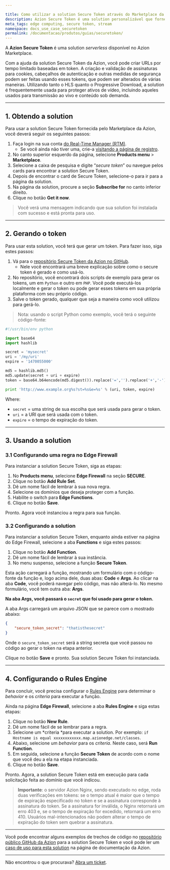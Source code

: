 ```yaml
---

title: Como utilizar a solution Secure Token através do Marketplace da Azion
description: Azion Secure Token é uma solution personalizável que fornece URLs com tempo limitado e autenticação baseada em tokens, comumente usada para proteger ativos de vídeo para transmissão ao vivo e conteúdo sob demanda.
meta_tags: edge computing, secure token, stream
namespace: docs_use_case_securetoken
permalink: /documentacao/produtos/guias/securetoken/
---
```


A **Azion Secure Token** é uma solution *serverless* disponível no Azion Marketplace.

Com a ajuda da solution Secure Token da Azion, você pode criar URLs por tempo limitado baseadas em token. A criação e validação de assinaturas para cookies, cabeçalhos de autenticação e outras medidas de segurança podem ser feitas usando esses tokens, que podem ser alterados de várias maneiras. Utilizando tanto o HLS quanto o Progressive Download, a solution é frequentemente usada para proteger ativos de vídeo, incluindo aqueles usados para transmissão ao vivo e conteúdo sob demanda.

---

## 1. Obtendo a solution

Para usar a solution Secure Token fornecida pelo Marketplace da Azion, você deverá seguir os seguintes passos:

1. Faça login na sua conta [do Real-Time Manager (RTM)](https://manager.azion.com/).
   - Se você ainda não tiver uma, crie-a [visitando a página de registro](https://manager.azion.com/signup/).
2. No canto superior esquerdo da página, selecione **Products ⁠menu** > **Marketplace**.
3. Selecione a caixa de pesquisa e digite “*secure token*” ou navegue pelos cards para encontrar a solution Secure Token.
4. Depois de encontrar o card de Secure Token, selecione-o para ir para a página da solution.
5. Na página da solution, procure a seção **Subscribe for** no canto inferior direito.
6. Clique no botão **Get it now**.

> Você verá uma mensagem indicando que sua solution foi instalada com sucesso e está pronta para uso.

---

## 2. Gerando o token

Para usar esta solution, você terá que gerar um token. Para fazer isso, siga estes passos:

1. Vá para o [repositório Secure Token da Azion no GitHub](https://github.com/aziontech/azion_secure_token).
   - Nele você encontrará uma breve explicação sobre como o secure token é gerado e como usá-lo.
2. No repositório, você encontrará dois scripts de exemplo para gerar os tokens, um em `Python` e outro em `PHP`. Você pode executá-los localmente e gerar o token ou pode gerar esses tokens em sua própria plataforma com seu próprio código.
3. Salve o token gerado, qualquer que seja a maneira como você utilizou para gerá-lo.

> Nota: usando o script Python como exemplo, você terá o seguinte código-fonte:

```Python
#!/usr/bin/env python

import base64
import hashlib

secret = 'mysecret'
uri = '/my/uri'
expire = '1470055000'

md5 = hashlib.md5()
md5.update(secret + uri + expire)
token = base64.b64encode(md5.digest()).replace('=','').replace('+','-').replace('/','_')

print 'http://www.example.org%s?st=%s&e=%s' % (uri, token, expire)
```

Where:
- `secret` = uma string de sua escolha que será usada para gerar o token.
- `uri` = a URI que será usada com o token.
- `expire` = o tempo de expiração do token.

---

## 3. Usando a solution

### 3.1 Configurando uma regra no Edge Firewall

Para instanciar a solution Secure Token, siga as etapas:

1. No **Products menu**, selecione **Edge Firewall** na seção **SECURE**.
2. Clique no botão **Add Rule Set**.
3. Dê um nome fácil de lembrar à sua nova regra.
4. Selecione os domínios que deseja proteger com a função.
5. Habilite o switch para **Edge Functions**.
6. Clique no botão **Save**.

Pronto. Agora você instanciou a regra para sua função.

### 3.2 Configurando a solution

Para instanciar a solution Secure Token, enquanto ainda estiver na página do Edge Firewall, selecione a aba **Functions** e siga estes passos:

1. Clique no botão **Add ⁠Function**.
2. Dê um nome fácil de lembrar à sua instância.
3. No menu suspenso, selecione a função **Secure Token**.

Esta ação carregará a função, mostrando um formulário com o código-fonte da função e, logo acima dele, duas abas: **Code** e **Args**. Ao clicar na aba **Code**, você poderá navegar pelo código, mas não alterá-lo. No mesmo formulário, você tem outra aba: **Args**. 

**Na aba Args, você passará o `secret` que foi usado para gerar o token.**

A aba Args carregará um arquivo JSON que se parece com o mostrado abaixo:

```JSON
{
    "secure_token_secret": "thatisthesecret"
}
```

Onde o ``secure_token_secret`` será a string secreta que você passou no código ao gerar o token na etapa anterior.

Clique no botão **Save** e pronto. Sua solution Secure Token foi instanciada.

---

## 4. Configurando o Rules Engine

Para concluir, você precisa configurar o [Rules Engine](/pt-br/documentacao/produtos/edge-application/rules-engine/) para determinar o *behavior* e os *criteria* para executar a função.

Ainda na página **Edge Firewall**, selecione a aba **Rules Engine** e siga estas etapas:

1. Clique no botão **New Rule**.
2. Dê um nome fácil de se lembrar para a regra.
3. Selecione um *criteria *para executar a solution. Por exemplo: `if Hostname is equal xxxxxxxxxxxx.map.azionedge.net/classes`.
4. Abaixo, selecione um *behavior* para os *criteria*. Neste caso, será **Run Function**.
5. Em seguida, selecione a função **Secure Token** de acordo com o nome que você deu a ela na etapa instanciada.
6. Clique no botão **Save**.

Pronto. Agora, a solution Secure Token está em execução para cada solicitação feita ao domínio que você indicou.

> **Importante**: o servidor Azion Nginx, sendo executado no edge, roda duas verificações em tokens: se o tempo atual é maior que o tempo de expiração especificado no token e se a assinatura corresponde à assinatura do token. Se a assinatura for inválida, o Nginx retornará um erro 403 e, se o tempo de expiração for excedido, retornará um erro 410. Usuários mal-intencionados não podem alterar o tempo de expiração do token sem quebrar a assinatura.

---

Você pode encontrar alguns exemplos de trechos de código no [repositório público GitHub da Azion](https://github.com/aziontech/azion_secure_token) para a solution Secure Token e você pode ler um [caso de uso para esta solution](/pt-br/documentacao/produtos/guias/secure-token/) na página de documentação da Azion.

---

Não encontrou o que procurava? [Abra um ticket](https://tickets.azion.com/pt-BR/support/login/).
